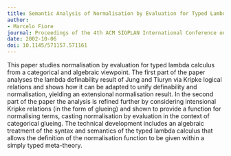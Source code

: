 ```yaml
---
title: Semantic Analysis of Normalisation by Evaluation for Typed Lambda Calculus
author:
- Marcelo Fiore
journal: Proceedings of the 4th ACM SIGPLAN International Conference on Principles and Practice of Declarative Programming
date: 2002-10-06
doi: 10.1145/571157.571161
---
```




This paper studies normalisation by evaluation for typed lambda calculus from a categorical and algebraic viewpoint. The first part of the paper analyses the lambda definability result of Jung and Tiuryn via Kripke logical relations and shows how it can be adapted to unify definability and normalisation, yielding an extensional normalisation result. In the second part of the paper the analysis is refined further by considering intensional Kripke relations (in the form of glueing) and shown to provide a function for normalising terms, casting normalisation by evaluation in the context of categorical glueing. The technical development includes an algebraic treatment of the syntax and semantics of the typed lambda calculus that allows the definition of the normalisation function to be given within a simply typed meta-theory.
